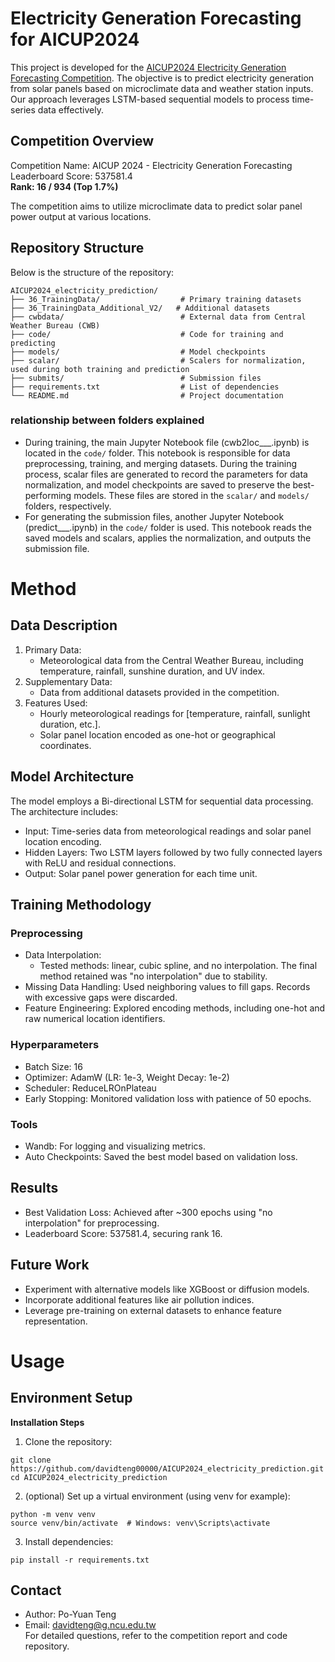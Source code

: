 # Electricity Generation Forecasting for AICUP2024

This project is developed for the [AICUP2024 Electricity Generation Forecasting Competition](https://tbrain.trendmicro.com.tw/Competitions/Details/36). The objective is to predict electricity generation from solar panels based on microclimate data and weather station inputs. Our approach leverages LSTM-based sequential models to process time-series data effectively.

## Competition Overview
Competition Name: AICUP 2024 - Electricity Generation Forecasting  
Leaderboard Score: 537581.4  
**Rank: 16 / 934 (Top 1.7%)**

The competition aims to utilize microclimate data to predict solar panel power output at various locations.

## Repository Structure
Below is the structure of the repository:
```
AICUP2024_electricity_prediction/
├── 36_TrainingData/                  # Primary training datasets
├── 36_TrainingData_Additional_V2/   # Additional datasets
├── cwbdata/                          # External data from Central Weather Bureau (CWB)
├── code/                             # Code for training and predicting
├── models/                           # Model checkpoints
├── scalar/                           # Scalers for normalization, used during both training and prediction
├── submits/                          # Submission files
├── requirements.txt                  # List of dependencies
└── README.md                         # Project documentation
```

### relationship between folders explained
* During training, the main Jupyter Notebook file (cwb2loc___.ipynb) is located in the `code/` folder. This notebook is responsible for data preprocessing, training, and merging datasets. During the training process, scalar files are generated to record the parameters for data normalization, and model checkpoints are saved to preserve the best-performing models. These files are stored in the `scalar/` and `models/` folders, respectively.
* For generating the submission files, another Jupyter Notebook (predict___.ipynb) in the `code/` folder is used. This notebook reads the saved models and scalars, applies the normalization, and outputs the submission file.

# Method
## Data Description
1. Primary Data:
    * Meteorological data from the Central Weather Bureau, including temperature, rainfall, sunshine duration, and UV index.
2. Supplementary Data:
    * Data from additional datasets provided in the competition.
3. Features Used:
    * Hourly meteorological readings for [temperature, rainfall, sunlight duration, etc.].
    * Solar panel location encoded as one-hot or geographical coordinates.

## Model Architecture
The model employs a Bi-directional LSTM for sequential data processing. 
The architecture includes:
* Input: Time-series data from meteorological readings and solar panel location encoding.
* Hidden Layers: Two LSTM layers followed by two fully connected layers with ReLU and residual connections.
* Output: Solar panel power generation for each time unit.

## Training Methodology
### Preprocessing
* Data Interpolation:
    * Tested methods: linear, cubic spline, and no interpolation. The final method retained was "no interpolation" due to stability.
* Missing Data Handling: Used neighboring values to fill gaps. Records with excessive gaps were discarded.
* Feature Engineering: Explored encoding methods, including one-hot and raw numerical location identifiers.
### Hyperparameters
* Batch Size: 16
* Optimizer: AdamW (LR: 1e-3, Weight Decay: 1e-2)
* Scheduler: ReduceLROnPlateau
* Early Stopping: Monitored validation loss with patience of 50 epochs.
### Tools
* Wandb: For logging and visualizing metrics.
* Auto Checkpoints: Saved the best model based on validation loss.

## Results
* Best Validation Loss: Achieved after ~300 epochs using "no interpolation" for preprocessing.
* Leaderboard Score: 537581.4, securing rank 16.

## Future Work
* Experiment with alternative models like XGBoost or diffusion models.
* Incorporate additional features like air pollution indices.
* Leverage pre-training on external datasets to enhance feature representation.

# Usage
## Environment Setup
**Installation Steps**
1. Clone the repository:
```
git clone https://github.com/davidteng00000/AICUP2024_electricity_prediction.git
cd AICUP2024_electricity_prediction
```
2. (optional) Set up a virtual environment (using venv for example):
```
python -m venv venv
source venv/bin/activate  # Windows: venv\Scripts\activate
```
3. Install dependencies:
```
pip install -r requirements.txt
```

## Contact
* Author: Po-Yuan Teng
* Email: davidteng@g.ncu.edu.tw  
For detailed questions, refer to the competition report and code repository.
